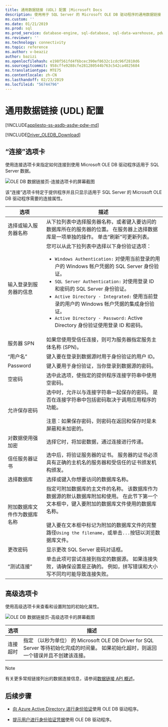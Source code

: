 ```yaml
---
title: 通用数据链接 (UDL) 配置 |Microsoft Docs
description: 使用用于 SQL Server 的 Microsoft OLE DB 驱动程序的通用数据链接 (UDL) 配置
ms.custom: ''
ms.date: 01/21/2019
ms.prod: sql
ms.prod_service: database-engine, sql-database, sql-data-warehouse, pdw
ms.reviewer: ''
ms.technology: connectivity
ms.topic: reference
ms.author: v-beaziz
author: bazizi
ms.openlocfilehash: e198f561fd4f6bcec390ef8632c1cdc96f2810d6
ms.sourcegitcommit: 958cffe9288cfe281280544b763c542ca4025684
ms.translationtype: MTE75
ms.contentlocale: zh-CN
ms.lasthandoff: 02/23/2019
ms.locfileid: "56744796"
---
```

# <a name="universal-data-link-udl-configuration"></a>通用数据链接 (UDL) 配置
[!INCLUDE[appliesto-ss-asdb-asdw-pdw-md](../../../includes/appliesto-ss-asdb-asdw-pdw-md.md)]

[!INCLUDE[Driver_OLEDB_Download](../../../includes/driver_oledb_download.md)]

## <a name="connection-tab"></a>“连接”选项卡
使用连接选项卡来指定如何连接到使用 Microsoft OLE DB 驱动程序适用于 SQL Server 数据。

![OLE DB 数据链接页-连接选项卡的屏幕截图](../media/data-link-pages-connection-tab.png)

该“连接”选项卡特定于提供程序并且只显示适用于 SQL Server 的 Microsoft OLE DB 驱动程序需要的连接属性。

|选项|描述|
|---   |---        |
|选择或输入服务器名称|从下拉列表中选择服务器名称，或者键入要访问的数据库所在的服务器的位置。 在服务器上选择数据库是一项单独的操作。 单击“刷新”可更新列表。
|输入登录到服务器的信息|您可以从此下拉列表中选择以下身份验证选项： <ul><li>`Windows Authentication:` 对使用当前登录的用户的 Windows 帐户凭据的 SQL Server 身份验证。</li><li>`SQL Server Authentication:` 对使用登录 ID 和密码的 SQL Server 身份验证。</li><li>`Active Directory - Integrated:` 使用当前登录的用户的 Windows 帐户凭据的集成身份验证。</li><li>`Active Directory - Password:` Active Directory 身份验证使用登录 ID 和密码。</li></ul>|
|服务器 SPN|如果您使用受信任连接，则可为服务器指定服务主体名称 (SPN)。|
|“用户名”|键入要在登录到数据源时用于身份验证的用户 ID。|
|Password|键入要用于身份验证，当你登录到数据源的密码。|
|空密码|选中此选项，使指定的提供程序连接字符串中使用空密码。|
|允许保存密码|选中时，允许以与连接字符串一起保存的密码。 是否在连接字符串中包括密码取决于调用应用程序的功能。 <br/><br/>注意：如果保存密码，则密码在返回和保存时是未屏蔽和未加密的。|
|对数据使用强加密|选择它时，将加密数据，通过连接进行传递。|
|信任服务器证书|选中后，将验证服务器的证书。 服务器的证书必须具有正确的主机名的服务器和受信任的证书颁发机构颁发。|
|选择数据库|选择或键入你想要访问的数据库名称。|
|附加数据库文件作为数据库名称|指定可附加数据库的主文件的名称。 该数据库作为数据源的默认数据库附加和使用。 在此节下第一个文本框中，键入要附加的数据库文件使用的数据库名称。<br/><br/>键入要在文本框中标记为附加的数据库文件的完整路径`Using the filename`，或单击`...`按钮以浏览数据库文件。|
|更改密码|显示更改 SQL Server 密码对话框。 |
|“测试连接”|单击此项可尝试连接到指定的数据源。 如果连接失败，请确保设置是正确的。 例如，拼写错误和大小写不同均可能导致连接失败。|

## <a name="advanced-tab"></a>高级选项卡
使用高级选项卡来查看和设置附加的初始化属性。

![OLE DB 数据链接页-高级选项卡的屏幕截图](../media/data-link-pages-advanced-tab.png)

|选项|描述|
|---   |---        |
| 连接超时 | 指定 （以秒为单位） 的 Microsoft OLE DB Driver for SQL Server 等待初始化完成的时间量。 如果初始化超时，则返回一个错误并且不创建该连接。|


> [!NOTE]  
>  有关更多常规链接列出的数据连接信息，请参阅[数据链接 API 概述](https://go.microsoft.com/fwlink/?linkid=2067432)。

## <a name="next-steps"></a>后续步骤
- [向 Azure Active Directory 进行身份验证](../features/using-azure-active-directory.md)使用 OLE DB 驱动程序。

- [提示用户进行身份验证凭据](../help-topics/sql-server-login-dialog.md)使用 OLE DB 驱动程序。